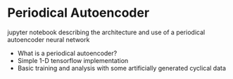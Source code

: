 # Periodical Autoencoder
jupyter notebook describing the architecture and use of a periodical autoencoder neural network

* What is a periodical autoencoder?
* Simple 1-D tensorflow implementation
* Basic training and analysis with some artificially generated cyclical data
